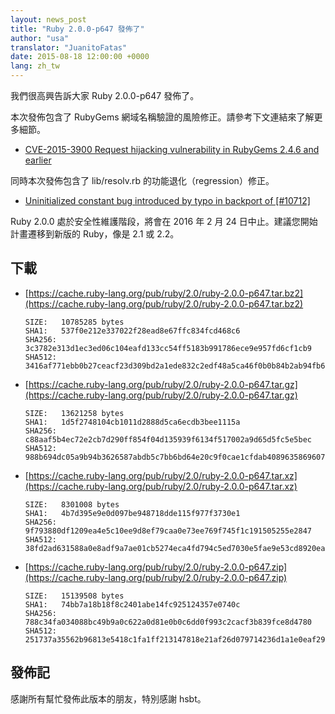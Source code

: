 ```yaml
---
layout: news_post
title: "Ruby 2.0.0-p647 發佈了"
author: "usa"
translator: "JuanitoFatas"
date: 2015-08-18 12:00:00 +0000
lang: zh_tw
---
```


我們很高興告訴大家 Ruby 2.0.0-p647 發佈了。

本次發佈包含了 RubyGems 網域名稱驗證的風險修正。請參考下文連結來了解更多細節。

* [CVE-2015-3900 Request hijacking vulnerability in RubyGems 2.4.6 and earlier](http://blog.rubygems.org/2015/05/14/CVE-2015-3900.html)

同時本次發佈包含了 lib/resolv.rb 的功能退化（regression）修正。

* [Uninitialized constant bug introduced by typo in backport of [#10712]](https://bugs.ruby-lang.org/issues/11204)

Ruby 2.0.0 處於安全性維護階段，將會在 2016 年 2 月 24 日中止。建議您開始計畫遷移到新版的 Ruby，像是 2.1 或 2.2。

## 下載

* [https://cache.ruby-lang.org/pub/ruby/2.0/ruby-2.0.0-p647.tar.bz2](https://cache.ruby-lang.org/pub/ruby/2.0/ruby-2.0.0-p647.tar.bz2)

      SIZE:   10785285 bytes
      SHA1:   537f0e212e337022f28ead8e67ffc834fcd468c6
      SHA256: 3c3782e313d1ec3ed06c104eafd133cc54ff5183b991786ece9e957fd6cf1cb9
      SHA512: 3416af771ebb0b27ceacf23d309bd2a1ede832c2edf48a5ca46f0b0b84b2ab94fb6362a0c7fe4f77b21253539db8161ae26d23a78d1ba729bf03812454d93d04

* [https://cache.ruby-lang.org/pub/ruby/2.0/ruby-2.0.0-p647.tar.gz](https://cache.ruby-lang.org/pub/ruby/2.0/ruby-2.0.0-p647.tar.gz)

      SIZE:   13621258 bytes
      SHA1:   1d5f2748104cb1011d2888d5ca6ecdb3bee1115a
      SHA256: c88aaf5b4ec72e2cb7d290ff854f04d135939f6134f517002a9d65d5fc5e5bec
      SHA512: 988b694dc05a9b94b3626587abdb5c7bb6bd64e20c9f0cae1cfdab40896358696077ef975fbdfc6bcd0c108a21b9529d8f384df49902d3bc3c5cd0d640c5ac99

* [https://cache.ruby-lang.org/pub/ruby/2.0/ruby-2.0.0-p647.tar.xz](https://cache.ruby-lang.org/pub/ruby/2.0/ruby-2.0.0-p647.tar.xz)

      SIZE:   8301008 bytes
      SHA1:   4b7d395e9e0d097be948718dde115f977f3730e1
      SHA256: 9f793880df1209ea4e5c10ee9d8ef79caa0e73ee769f745f1c191505255e2847
      SHA512: 38fd2ad631588a0e8adf9a7ae01cb5274eca4fd794c5ed7030e5fae9e53cd8920eaac9d388c73b844a154c7eb56fa6fed8e2ee5df5617efd624b6a568ea4953b

* [https://cache.ruby-lang.org/pub/ruby/2.0/ruby-2.0.0-p647.zip](https://cache.ruby-lang.org/pub/ruby/2.0/ruby-2.0.0-p647.zip)

      SIZE:   15139508 bytes
      SHA1:   74bb7a18b18f8c2401abe14fc925124357e0740c
      SHA256: 788c34fa034088bc49b9a0c622a0d81e0b0c6dd0f993c2cacf3b839fce8d4780
      SHA512: 251737a35562b96813e5418c1fa1ff213147818e21af26d079714236d1a1e0eaf29f58b92bb8aae6cecc4be825630bb0a203270d828b909a60b120265523f062

## 發佈記

感謝所有幫忙發佈此版本的朋友，特別感謝 hsbt。
